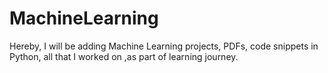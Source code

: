 # MachineLearning
Hereby, I will be adding Machine Learning projects, PDFs, code snippets in Python, all that I worked on ,as part of learning journey.
